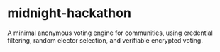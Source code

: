 # midnight-hackathon
A minimal anonymous voting engine for communities, using credential filtering, random elector selection, and verifiable encrypted voting.

